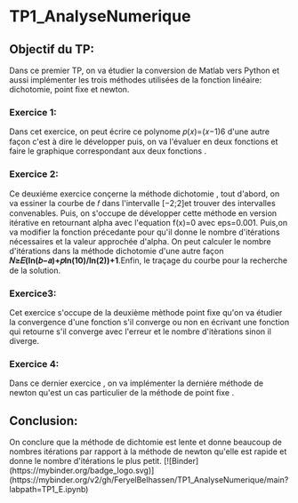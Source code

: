 # TP1_AnalyseNumerique

<h2><b>Objectif du TP:</b></h2>
Dans ce premier TP, on va étudier la conversion de Matlab vers Python et aussi implémenter les trois méthodes utilisées de la fonction linéaire: dichotomie, point fixe et newton.

<h3><b>Exercice 1:</h3></b>
Dans cet exercice, on peut écrire ce polynome 𝑝(𝑥)=(𝑥−1)6 d'une autre façon c'est à dire le développer puis, on va l'évaluer en deux fonctions et faire le graphique correspondant aux deux fonctions .

<h3><b>Exercice 2:</b></h3>
Ce deuxiéme exercice conçerne la méthode dichotomie , tout d'abord, on va essiner la courbe de  𝑓  dans l'intervalle  [−2;2]et trouver des intervalles convenables.
Puis, on s'occupe de développer cette méthode en version itérative en retournant alpha avec l'equation f(x)=0 avec eps=0.001. Puis,on va modifier la fonction précedante pour qu'il donne le nombre d'itérations nécessaires et la valeur approchée d'alpha.
On peut calculer le nombre d'itérations dans la méthode dichotomie d'une autre façon <b> 𝑁≥𝐸(ln(𝑏−𝑎)+𝑝ln(10)/ln(2))+1</b>.Enfin, le traçage du courbe pour la recherche de la solution.


<h3><b>Exercice3:</b></h3>
Cet exercice s'occupe de la deuxième mèthode point fixe qu'on va étudier la convergence d'une fonction s'il converge ou non en écrivant une fonction qui retourne s'il converge avec l'erreur et le nombre d'itèrations sinon il diverge.

<h3><b>Exercice 4:</b></h3>
Dans ce dernier exercice , on va implémenter la derniére méthode de newton qu'est un cas particulier de la méthode de point fixe .
  
<h2><b>Conclusion:</b></h2>
On conclure que la méthode de dichtomie est lente et donne beaucoup de nombres itérations par rapport à la méthode de newton qu'elle est rapide et donne le nombre d'itérations le plus petit.
[![Binder](https://mybinder.org/badge_logo.svg)](https://mybinder.org/v2/gh/FeryelBelhassen/TP1_AnalyseNumerique/main?labpath=TP1_E.ipynb)
